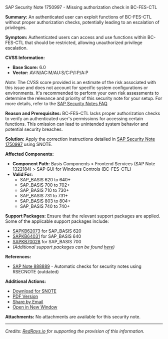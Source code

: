 SAP Security Note 1750997 - Missing authorization check in BC-FES-CTL

**Summary:**
An authenticated user can exploit functions of BC-FES-CTL without proper authorization checks, potentially leading to an escalation of privileges.

**Symptom:**
Authenticated users can access and use functions within BC-FES-CTL that should be restricted, allowing unauthorized privilege escalation.

**CVSS Information:**
- **Base Score:** 6.0
- **Vector:** AV:N/AC:M/AU:S/C:P/I:P/A:P

*Note:* The CVSS score provided is an estimate of the risk associated with this issue and does not account for specific system configurations or environments. It's recommended to perform your own risk assessments to determine the relevance and priority of this security note for your setup. For more details, refer to the [SAP Security Notes FAQ](https://service.sap.com/securitynotes/).

**Reason and Prerequisites:**
BC-FES-CTL lacks proper authorization checks to verify an authenticated user's permissions for accessing certain functions. This omission can lead to unintended system behavior and potential security breaches.

**Solution:**
Apply the correction instructions detailed in [SAP Security Note 1750997](https://notesdownloads.sap.com/note/0040000010407392017) using SNOTE.

**Affected Components:**
- **Component Path:** Basis Components > Frontend Services (SAP Note 1322184) > SAP GUI for Windows Controls (BC-FES-CTL)
- **Valid For:**
  - SAP_BASIS 620 to 640+
  - SAP_BASIS 700 to 702+
  - SAP_BASIS 710 to 730+
  - SAP_BASIS 731 to 731+
  - SAP_BASIS 803 to 804+
  - SAP_BASIS 740 to 740+

**Support Packages:**
Ensure that the relevant support packages are applied. Some of the applicable support packages include:
- [SAPKB62073](https://me.sap.com/supportpackage/SAPKB62073) for SAP_BASIS 620
- [SAPKB64031](https://me.sap.com/supportpackage/SAPKB64031) for SAP_BASIS 640
- [SAPKB70028](https://me.sap.com/supportpackage/SAPKB70028) for SAP_BASIS 700
- *(Additional support packages can be found [here](https://me.sap.com/supportpackage/SAPKB73106))* 

**References:**
- [SAP Note 888889](https://me.sap.com/notes/888889) - Automatic checks for security notes using RSECNOTE (outdated)

**Additional Actions:**
- [Download for SNOTE](https://notesdownloads.sap.com/note/0040000010407392017)
- [PDF Version](https://userapps.support.sap.com/sap/support/sfm/notes/print/0001750997?language=en-US&token=A360238055566F201A01A9E83BC44A90)
- [Share by Email](https://me.sap.com/notes/0001750997/D)
- [Open in New Window](https://me.sap.com/notes/0001750997/D)

**Attachments:**
No attachments are available for this security note.

---

*Credits: [RedRays.io](https://redrays.io) for supporting the provision of this information.*